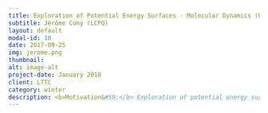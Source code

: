 ```yaml
---
title: Exploration of Potential Energy Surfaces - Molecular Dynamics (PES)
subtitle: Jérôme Cuny (LCPQ)
layout: default
modal-id: 10
date: 2017-09-25
img: jerome.png
thumbnail:
alt: image-alt
project-date: January 2018
client: LTTC
category: winter
description: <b>Motivation&#58;</b> Exploration of potential energy surfaces (PES) is of paramount importance in modern theoretical chemistry. Indeed, physical and chemical properties of a given system at low temperature are generally determined by one or a few structures which need to be explicitly characterized. Furthermore, various properties are only meaningful at finite temperature which requires the finite-temparature exploration of the corresponding PES. In a number of cases, taking advantage of code parallelism is simple and will greatly help in improving sampling.<Br> <b>Goal of the tutorial&#58; </b> Give the students the basic knowledge to understand molecular dynamics approaches and the related machineries, both serial and parallel.<Br> <b> What are we going to learn&#58;</b><Br> * Implement the basic routines in a molecular dynamics code.<Br> * Understand and implement a simple parallel code with MPI. <Br> * Implement a parallel-tempering molecular dynamics code with MPI.
---
```

